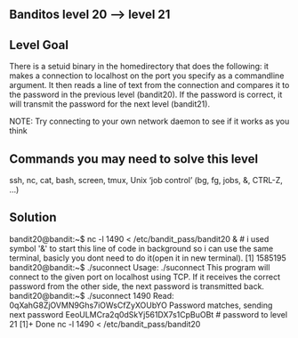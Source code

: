 ## Banditos level 20 --> level 21

## Level Goal
There is a setuid binary in the homedirectory that does the following: it makes a connection to localhost on the port you specify as a commandline argument. It then reads a line of text from the connection and compares it to the password in the previous level (bandit20). If the password is correct, it will transmit the password for the next level (bandit21).

NOTE: Try connecting to your own network daemon to see if it works as you think

## Commands you may need to solve this level
ssh, nc, cat, bash, screen, tmux, Unix ‘job control’ (bg, fg, jobs, &, CTRL-Z, …)

## Solution
bandit20@bandit:~$ nc -l 1490 < /etc/bandit_pass/bandit20 & # i used symbol '&' to start this line of code in background so i can use the same terminal, basicly you dont need to do it(open it in new terminal).
[1] 1585195
bandit20@bandit:~$ ./suconnect 
Usage: ./suconnect <portnumber>
This program will connect to the given port on localhost using TCP. If it receives the correct password from the other side, the next password is transmitted back.
bandit20@bandit:~$ ./suconnect 1490
Read: 0qXahG8ZjOVMN9Ghs7iOWsCfZyXOUbYO
Password matches, sending next password
EeoULMCra2q0dSkYj561DX7s1CpBuOBt # password to level 21
[1]+  Done                    nc -l 1490 < /etc/bandit_pass/bandit20
